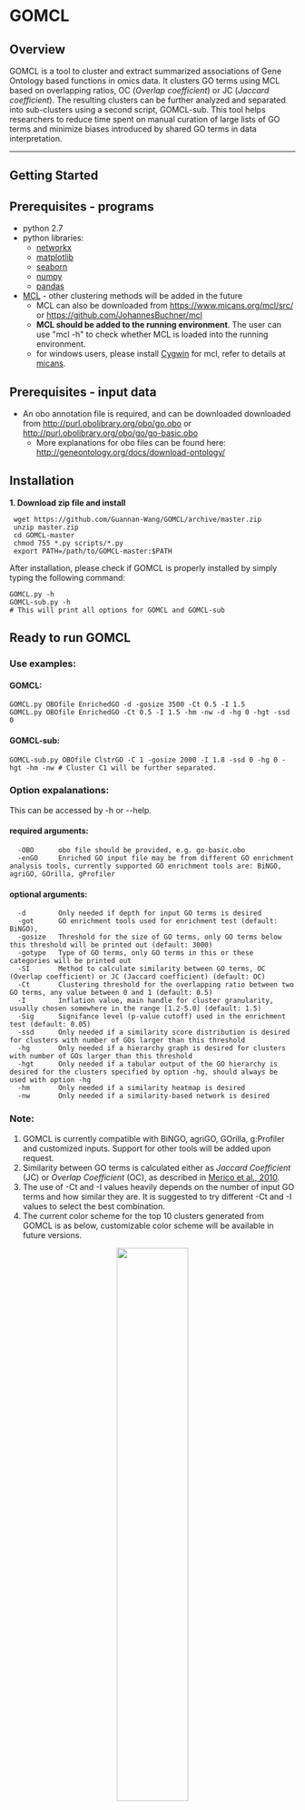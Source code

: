 # GOMCL
## Overview
GOMCL is a tool to cluster and extract summarized associations of Gene Ontology based functions in omics data. It clusters GO terms using MCL based on overlapping ratios, OC (*Overlap coefficient*) or JC (*Jaccard coefficient*). The resulting clusters can be further analyzed and separated into sub-clusters using a second script, GOMCL-sub. This tool helps researchers to reduce time spent on manual curation of large lists of GO terms and minimize biases introduced by shared GO terms in data interpretation. 

---
## Getting Started
## Prerequisites - programs
* python 2.7
* python libraries: 
  - [networkx](https://networkx.github.io/)
  - [matplotlib](https://matplotlib.org/)
  - [seaborn](https://seaborn.pydata.org/)
  - [numpy](numpy)
  - [pandas](https://pandas.pydata.org/)
* [MCL](https://micans.org/mcl/) - other clustering methods will be added in the future
  - MCL can also be downloaded from https://www.micans.org/mcl/src/ or https://github.com/JohannesBuchner/mcl
  - **MCL should be added to the running environment**. The user can use "mcl -h" to check whether MCL is loaded into the running environment.
  - for windows users, please install [Cygwin](https://www.cygwin.com/) for mcl, refer to details at [micans](https://micans.org/mcl/man/mclfaq.html#faq1.6).
## Prerequisites - input data
* An obo annotation file is required, and can be downloaded downloaded from http://purl.obolibrary.org/obo/go.obo or http://purl.obolibrary.org/obo/go/go-basic.obo 
  - More explanations for obo files can be found here: http://geneontology.org/docs/download-ontology/
## Installation
**1. Download zip file and install**
```
 wget https://github.com/Guannan-Wang/GOMCL/archive/master.zip
 unzip master.zip
 cd GOMCL-master
 chmod 755 *.py scripts/*.py
 export PATH=/path/to/GOMCL-master:$PATH 
```
After installation, please check if GOMCL is properly installed by simply typing the following command:
```
GOMCL.py -h
GOMCL-sub.py -h
# This will print all options for GOMCL and GOMCL-sub
```
## Ready to run GOMCL
### Use examples:
#### GOMCL:
```
GOMCL.py OBOfile EnrichedGO -d -gosize 3500 -Ct 0.5 -I 1.5 
GOMCL.py OBOfile EnrichedGO -Ct 0.5 -I 1.5 -hm -nw -d -hg 0 -hgt -ssd 0 
```
#### GOMCL-sub:
```
GOMCL-sub.py OBOfile ClstrGO -C 1 -gosize 2000 -I 1.8 -ssd 0 -hg 0 -hgt -hm -nw # Cluster C1 will be further separated.
```
### Option expalanations:
This can be accessed by -h or --help.
#### required arguments:
```
  -OBO		obo file should be provided, e.g. go-basic.obo
  -enGO		Enriched GO input file may be from different GO enrichment analysis tools, currently supported GO enrichment tools are: BiNGO, agriGO, GOrilla, gProfiler
```
#### optional arguments:
```
  -d		Only needed if depth for input GO terms is desired 
  -got		GO enrichment tools used for enrichment test (default: BiNGO), 
  -gosize	Threshold for the size of GO terms, only GO terms below this threshold will be printed out (default: 3000)
  -gotype	Type of GO terms, only GO terms in this or these categories will be printed out 
  -SI		Method to calculate similarity between GO terms, OC (Overlap coefficient) or JC (Jaccard coefficient) (default: OC)
  -Ct		Clustering threshold for the overlapping ratio between two GO terms, any value between 0 and 1 (default: 0.5)
  -I		Inflation value, main handle for cluster granularity, usually chosen somewhere in the range [1.2-5.0] (default: 1.5)
  -Sig		Signifance level (p-value cutoff) used in the enrichment test (default: 0.05)
  -ssd		Only needed if a similarity score distribution is desired for clusters with number of GOs larger than this threshold
  -hg		Only needed if a hierarchy graph is desired for clusters with number of GOs larger than this threshold
  -hgt		Only needed if a tabular output of the GO hierarchy is desired for the clusters specified by option -hg, should always be used with option -hg
  -hm		Only needed if a similarity heatmap is desired
  -nw		Only needed if a similarity-based network is desired
```
### Note:
1. GOMCL is currently compatible with BiNGO, agriGO, GOrilla, g:Profiler and customized inputs. Support for other tools will be added upon request. 
2. Similarity between GO terms is calculated either as *Jaccard Coefficient* (JC) or *Overlap Coefficient* (OC), as described in [Merico et al., 2010](https://journals.plos.org/plosone/article?id=10.1371/journal.pone.0013984).
3. The use of -Ct and -I values heavily depends on the number of input GO terms and how similar they are. It is suggested to try different -Ct and -I values to select the best combination.
4. The current color scheme for the top 10 clusters generated from GOMCL is as below, customizable color scheme will be available in future versions.

<p align="center">
  <img src="images/GOMCL%20Color%20Scheme.png" height="50%" width="50%">
</p>

```
In case needed, hex codes for these colors are as following (from cluster 1 to 10): "#FF4136","#0074D9","#9F54E8","#F1C61C","#A5014F","#005884","#54A883","#6F7300","#FF851B","#00FF00"
```

5. **If desired, users can create, edit the simiarity networks using [Cytoscape](https://cytoscape.org/)**. A brief tutorial for network edit and manipulation in Cytoscape is posted below.

## Running the test
1. Download the obo file from Gene Ontology.
```
 cd GOMCL-master/tests
 wget http://purl.obolibrary.org/obo/go/go-basic.obo
```
2. Run GOMCL test.
```
GOMCL.py go-basic.obo Wendrich_PNAS_SD2_LR_TMO5_H_vs_L.bgo -gosize 3500 -gotype BP CC -I 1.5 -hm -nw -d -hg 0 -hgt -ssd 0
```
3. Run GOMCL-sub test.
```
GOMCL-sub.py go-basic.obo Wendrich_PNAS_SD2_LR_TMO5_H_vs_L.clstr -C 1 -gosize 2000 -I 1.8 -ssd 0 -hg 0 -hgt -hm -nw
```
The resulting files and figures will be in GOMCL-master/tests.

## GOMCL to Cytoscape
1. Open Cytoscape-->File-->Import-->Network from Table..., select the .simfltred file (e.g. “Wendrich_PNAS_SD2_LR_TMO5_H_vs_L_GOsize3500_OC_Ct0.5I1.5.simfltred” in the output of the test). Change the header correspondingly.

<p align="center">
  <img src="images/Cytoscape-1-Import%20Network%20from%20Table....png" height="80%" width="80%">
</p>

2. File-->Import-->Table from File…, select .clstr file (e.g. “Wendrich_PNAS_SD2_LR_TMO5_H_vs_L_GOsize3500_OC_Ct0.5I1.5.clstr” in the output of the test). Change “Where to Import Table Data” to “To selected networks only”, select the imported network collection, and make “Full GO-ID” as the key.

<p align="center">
  <img src="images/Cytoscape-2-Import%20Table%20from%20File....png" height="80%" width="80%">
</p>

3. Now the GO network and node information are imported. You can go to “Style” on the left panel, and customize the color/size/transparency of each node based on clusters,  color/size/transparency of edges, etc. to your preference. 

<p align="center">
  <img src="images/Cytoscape-3-Network%20Customization.png" height="40%" width="40%">
</p>
